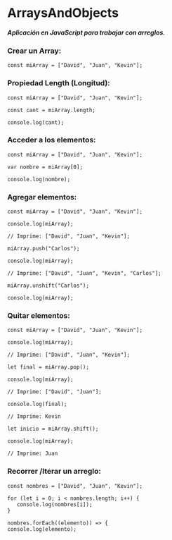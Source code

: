 # ArraysAndObjects
**_Aplicación en JavaScript para trabajar con arreglos._**

### Crear un Array:

```const miArray = ["David", "Juan", "Kevin"];``` 

### Propiedad Length (Longitud):

```const miArray = ["David", "Juan", "Kevin"];```

```const cant = miArray.length;```

```console.log(cant);```

### Acceder a los elementos:

```const miArray = ["David", "Juan", "Kevin"];```

```var nombre = miArray[0];```

```console.log(nombre);```

### Agregar elementos:

```const miArray = ["David", "Juan", "Kevin"];```

```console.log(miArray);```

```// Imprime: ["David", "Juan", "Kevin"];```

```miArray.push("Carlos");```

```console.log(miArray);```

```// Imprime: ["David", "Juan", "Kevin", "Carlos"];```

```miArray.unshift("Carlos");```

```console.log(miArray);```

### Quitar elementos:

```const miArray = ["David", "Juan", "Kevin"];```

```console.log(miArray);```

```// Imprime: ["David", "Juan", "Kevin"];```

```let final = miArray.pop();```

```console.log(miArray);```

```// Imprime: ["David", "Juan"];```

```console.log(final);```

 ```// Imprime: Kevin```

 ```let inicio = miArray.shift();```

 ```console.log(miArray);```

```// Imprime: Juan```

### Recorrer /Iterar un arreglo:

```const nombres = ["David", "Juan", "Kevin"];```

```
for (let i = 0; i < nombres.length; i++) {
   console.log(nombres[i]);
}
```

```
nombres.forEach((elemento)) => {
console.log(elemento);
```
